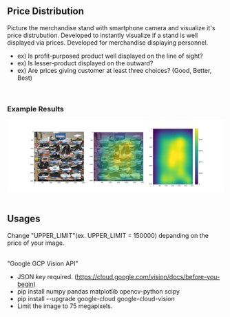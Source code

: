 ## Price Distribution
Picture the merchandise stand with smartphone camera and visualize it's price distrubution. 
Developed to instantly visualize if a stand is well displayed via prices. 
Developed for merchandise displaying personnel.
 - ex) Is profit-purposed product well displayed on the line of sight?
 - ex) Is lesser-product displayed on the outward?
 - ex) Are prices giving customer at least three choices? (Good, Better, Best)
<br />


### Example Results
![example](examples/sample_result.jpg)
<br /><br />


## Usages
Change "UPPER_LIMIT"(ex. UPPER_LIMIT = 150000) depanding on the price of your image.
<br /><br />


"Google GCP Vision API"
 - JSON key required. (https://cloud.google.com/vision/docs/before-you-begin)
 - pip install numpy pandas matplotlib opencv-python scipy
 - pip install --upgrade google-cloud google-cloud-vision
 - Limit the image to 75 megapixels.
<br /><br />
